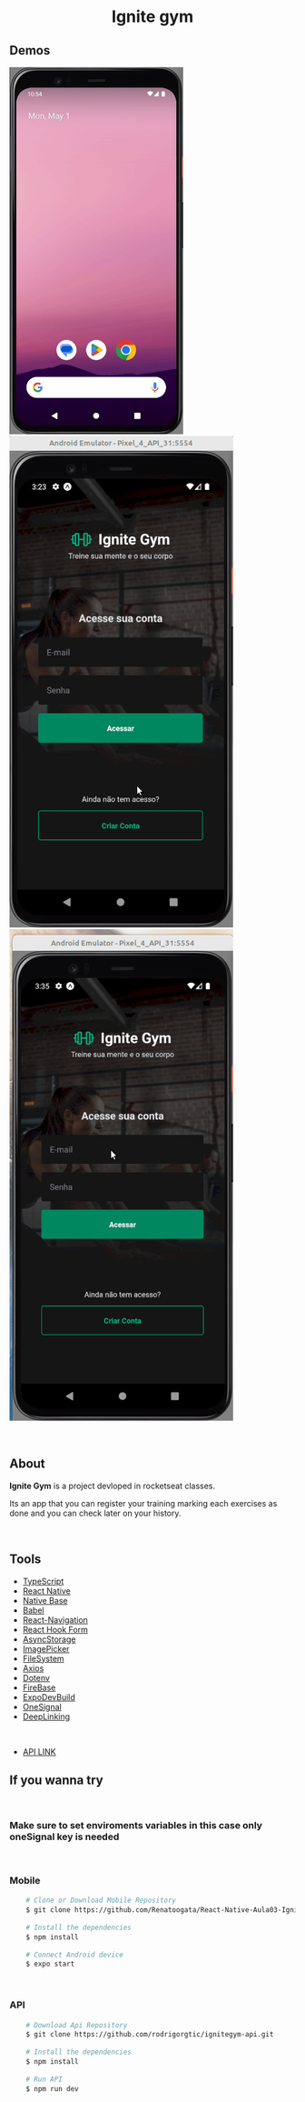 <h1 align="center">
    <p>Ignite gym<p>
</h1>

## Demos

![Image](./assets/demoNotification.gif) <br>
![Image](./assets/demo1.gif)
![Image](./assets/demo2.gif) 


<br />

## About 
 
**Ignite Gym** is a project devloped in rocketseat classes.

Its an app that you can register your training marking each exercises as done and you can check later on your history.


<br />

## Tools

- [TypeScript](https://www.typescriptlang.org/)
- [React Native](https://reactnative.dev/)
- [Native Base](https://docs.nativebase.io/)
- [Babel](https://babeljs.io/docs/)
- [React-Navigation](https://reactnavigation.org/docs/getting-started)
- [React Hook Form](https://react-hook-form.com/get-started/#Quickstart)
- [AsyncStorage](https://docs.expo.dev/versions/latest/sdk/async-storage/)
- [ImagePicker](https://docs.expo.dev/versions/latest/sdk/imagepicker/)
- [FileSystem](https://docs.expo.dev/versions/latest/sdk/filesystem/)
- [Axios](https://axios-http.com/ptbr/docs/intro)
- [Dotenv](https://github.com/goatandsheep/react-native-dotenv)
- [FireBase](https://firebase.google.com/?hl=pt-br)
- [ExpoDevBuild](https://docs.expo.dev/develop/development-builds/installation/#install-expo-dev-client)
- [OneSignal](https://documentation.onesignal.com/docs)
- [DeepLinking](https://reactnavigation.org/docs/deep-linking/)

<br />

- [API LINK](https://github.com/rodrigorgtic/ignitegym-api.git)

## If you wanna try
<br />
<h3>Make sure to set enviroments variables in this case only oneSignal key is needed</h3>
<br />

<h3>Mobile</h3>

```bash
    # Clone or Download Mobile Repository 
    $ git clone https://github.com/Renatoogata/React-Native-Aula03-IgniteGym.git
``` 

```bash
    # Install the dependencies
    $ npm install
```

```bash
    # Connect Android device
    $ expo start
```

<br />

<h3>API</h3>

```bash
    # Download Api Repository 
    $ git clone https://github.com/rodrigorgtic/ignitegym-api.git
``` 

```bash
    # Install the dependencies
    $ npm install
```
```bash
    # Run API
    $ npm run dev
```